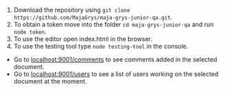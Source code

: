 1. Download the repository using
 `git clone https://github.com/MajaGrys/maja-grys-junior-qa.git`.
2. To obtain a token move into the folder `cd maja-grys-junior-qa` and run `node token`.
3. To use the editor open index.html in the browser.
4. To use the testing tool type `node testing-tool` in the console.
 - Go to [localhost:9001/comments](http://localhost:9001/comments) to see comments added in the selected document.
 - Go to [localhost:9001/users](http://localhost:9001/users) to see a list of users working on the selected document at the moment.
